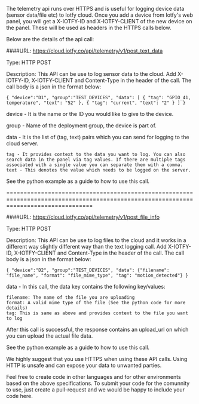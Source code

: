 The telemetry api runs over HTTPS and is useful for logging device data (sensor data/file etc) to Iotfy cloud.
Once you add a device from Iotfy's web panel, you will get a X-IOTFY-ID and X-IOTFY-CLIENT of the new device on the panel.
These will be used as headers in the HTTPS calls below.

Below are the details of the api call:

####URL: https://cloud.iotfy.co/api/telemetry/v1/post_text_data

Type: HTTP POST

Description: This API can be use to log sensor data to the cloud.
Add X-IOTFY-ID, X-IOTFY-CLIENT and Content-Type in the header of the call.
The call body is a json in the format below:

`{
    "device":"D1",
    "group":"TEST_DEVICES",
    "data": [
                {
                    "tag": "GPIO_41, temperature",
                    "text": "52"
                },
                {
                    "tag": "current",
                    "text": "2"
                }
            ]
}`

device - It is the name or the ID you would like to give to the device.

group - Name of the deployment group, the device is part of.

data - It is the list of (tag, text) pairs which you can send for logging to the cloud server.<br/>

    tag - It provides context to the data you want to log. You can also search data in the panel via tag values. If there are multiple tags associated with a single value you can separate them with a comma.
    text - This denotes the value which needs to be logged on the server.
 
See the python example as a guide to how to use this call.

=====================================================================================================================================

####URL: https://cloud.iotfy.co/api/telemetry/v1/post_file_info

Type: HTTP POST

Description: This API can be use to log files to the cloud and it works in a different way slightly different way than the text logging call. Add X-IOTFY-ID, X-IOTFY-CLIENT and Content-Type in the header of the call.
The call body is a json in the format below:

`{
    "device":"D2",
    "group":"TEST_DEVICES",
    "data": {"filename": "file_name", "format": "file_mime_type", "tag": "motion_detected"}
}`

data - In this call, the data key contains the following key/values:<br/>

    filename: The name of the file you are uploading
    format: A valid mime type of the file (See the python code for more details)
    tag: This is same as above and provides context to the file you want to log
        
After this call is successful, the response contains an upload_url on which you can upload the actual file data.

See the python example as a guide to how to use this call.

We highly suggest that you use HTTPS when using these API calls. Using HTTP is unsafe and can expose your data to unwanted parties.

Feel free to create code in other languages and for other environments based on the above specifications. To submit your code for the comunnity to use, just create a pull-request and we would be happy to include your code here.
